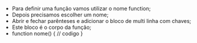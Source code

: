 * Para definir uma função vamos utilizar o nome function;
* Depois precisamos escolher um nome;
* Abrir e fechar parênteses e adicionar o bloco de multi linha com chaves;
* Este bloco é o corpo da função; 
* function nome() { 
	 // codigo 
 }